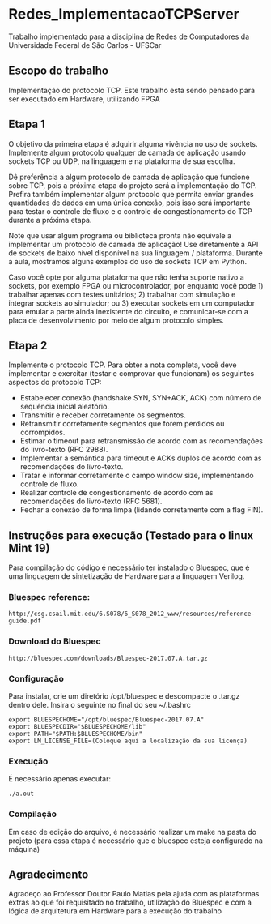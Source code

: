 # Redes_ImplementacaoTCPServer

Trabalho implementado para a disciplina de Redes de Computadores da Universidade Federal de São Carlos - UFSCar

## Escopo do trabalho

Implementação do protocolo TCP. Este trabalho esta sendo pensado para ser executado em Hardware, utilizando FPGA

## Etapa 1

O objetivo da primeira etapa é adquirir alguma vivência no uso de sockets. Implemente algum protocolo qualquer de camada de aplicação usando sockets TCP ou UDP, na linguagem e na plataforma de sua escolha.

Dê preferência a algum protocolo de camada de aplicação que funcione sobre TCP, pois a próxima etapa do projeto será a implementação do TCP. Prefira também implementar algum protocolo que permita enviar grandes quantidades de dados em uma única conexão, pois isso será importante para testar o controle de fluxo e o controle de congestionamento do TCP durante a próxima etapa.

Note que usar algum programa ou biblioteca pronta não equivale a implementar um protocolo de camada de aplicação! Use diretamente a API de sockets de baixo nível disponível na sua linguagem / plataforma. Durante a aula, mostramos alguns exemplos do uso de sockets TCP em Python.

Caso você opte por alguma plataforma que não tenha suporte nativo a sockets, por exemplo FPGA ou microcontrolador, por enquanto você pode 1) trabalhar apenas com testes unitários; 2) trabalhar com simulação e integrar sockets ao simulador; ou 3) executar sockets em um computador para emular a parte ainda inexistente do circuito, e comunicar-se com a placa de desenvolvimento por meio de algum protocolo simples.

## Etapa 2

Implemente o protocolo TCP. Para obter a nota completa, você deve implementar e exercitar (testar e comprovar que funcionam) os seguintes aspectos do protocolo TCP:

* Estabelecer conexão (handshake SYN, SYN+ACK, ACK) com número de sequência inicial aleatório.
* Transmitir e receber corretamente os segmentos.
* Retransmitir corretamente segmentos que forem perdidos ou corrompidos.
* Estimar o timeout para retransmissão de acordo com as recomendações do livro-texto (RFC 2988).
* Implementar a semântica para timeout e ACKs duplos de acordo com as recomendações do livro-texto.
* Tratar e informar corretamente o campo window size, implementando controle de fluxo.
* Realizar controle de congestionamento de acordo com as recomendações do livro-texto (RFC 5681).
* Fechar a conexão de forma limpa (lidando corretamente com a flag FIN).

## Instruções para execução (Testado para o linux Mint 19)

Para compilação do código é necessário ter instalado o Bluespec, que é uma linguagem de sintetização de Hardware para a linguagem Verilog.

### Bluespec reference:

```
http://csg.csail.mit.edu/6.S078/6_S078_2012_www/resources/reference-guide.pdf
```

### Download do Bluespec 

```
http://bluespec.com/downloads/Bluespec-2017.07.A.tar.gz
```

### Configuração

Para instalar, crie um diretório /opt/bluespec e descompacte o .tar.gz dentro dele. Insira o seguinte no final do seu ~/.bashrc

```
export BLUESPECHOME="/opt/bluespec/Bluespec-2017.07.A"
export BLUESPECDIR="$BLUESPECHOME/lib"
export PATH="$PATH:$BLUESPECHOME/bin"
export LM_LICENSE_FILE=(Coloque aqui a localização da sua licença)
```
  
### Execução

É necessário apenas executar:

```
./a.out
```

### Compilação

Em caso de edição do arquivo, é necessário realizar um make na pasta do projeto (para essa etapa é necessário que o bluespec esteja configurado na máquina)


## Agradecimento

Agradeço ao Professor Doutor Paulo Matias pela ajuda com as plataformas extras ao que foi requisitado no trabalho, utilização do Bluespec e com a lógica de arquitetura em Hardware para a execução do trabalho





